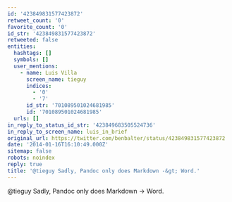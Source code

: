 ```yaml
---
id: '423849831577423872'
retweet_count: '0'
favorite_count: '0'
id_str: '423849831577423872'
retweeted: false
entities:
  hashtags: []
  symbols: []
  user_mentions:
    - name: Luis Villa
      screen_name: tieguy
      indices:
        - '0'
        - '7'
      id_str: '701089501024681985'
      id: '701089501024681985'
  urls: []
in_reply_to_status_id_str: '423849683505524736'
in_reply_to_screen_name: luis_in_brief
original_url: https://twitter.com/benbalter/status/423849831577423872
date: '2014-01-16T16:10:49.000Z'
sitemap: false
robots: noindex
reply: true
title: '@tieguy Sadly, Pandoc only does Markdown -&gt; Word.'
---
```


@tieguy Sadly, Pandoc only does Markdown -&gt; Word.